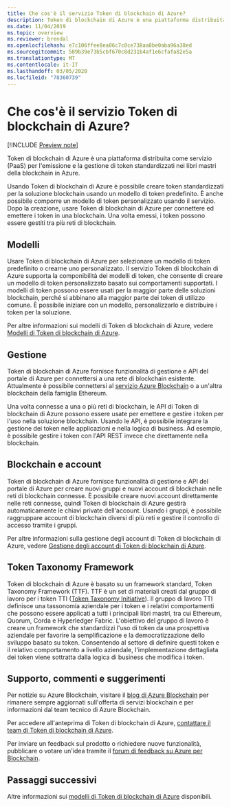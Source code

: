 ```yaml
---
title: Che cos'è il servizio Token di blockchain di Azure?
description: Token di blockchain di Azure è una piattaforma distribuita come servizio (PaaS) per l'emissione e la gestione di token.
ms.date: 11/04/2019
ms.topic: overview
ms.reviewer: brendal
ms.openlocfilehash: e7c106ffee8ea06c7c0ce738aa8be0aba96a38ed
ms.sourcegitcommit: 509b39e73b5cbf670c8d231b4af1e6cfafa82e5a
ms.translationtype: MT
ms.contentlocale: it-IT
ms.lasthandoff: 03/05/2020
ms.locfileid: "78360739"
---
```

# <a name="what-is-azure-blockchain-tokens"></a>Che cos'è il servizio Token di blockchain di Azure?

[!INCLUDE [Preview note](./includes/preview.md)]

Token di blockchain di Azure è una piattaforma distribuita come servizio (PaaS) per l'emissione e la gestione di token standardizzati nei libri mastri della blockchain in Azure.

Usando Token di blockchain di Azure è possibile creare token standardizzati per la soluzione blockchain usando un modello di token predefinito. È anche possibile comporre un modello di token personalizzato usando il servizio. Dopo la creazione, usare Token di blockchain di Azure per connettere ed emettere i token in una blockchain. Una volta emessi, i token possono essere gestiti tra più reti di blockchain.

## <a name="templates"></a>Modelli

Usare Token di blockchain di Azure per selezionare un modello di token predefinito o crearne uno personalizzato. Il servizio Token di blockchain di Azure supporta la componibilità dei modelli di token, che consente di creare un modello di token personalizzato basato sui comportamenti supportati. I modelli di token possono essere usati per la maggior parte delle soluzioni blockchain, perché si abbinano alla maggior parte dei token di utilizzo comune. È possibile iniziare con un modello, personalizzarlo e distribuire i token per la soluzione.

Per altre informazioni sui modelli di Token di blockchain di Azure, vedere [Modelli di Token di blockchain di Azure](templates.md).

## <a name="management"></a>Gestione

Token di blockchain di Azure fornisce funzionalità di gestione e API del portale di Azure per connettersi a una rete di blockchain esistente. Attualmente è possibile connettersi al [servizio Azure Blockchain](../service/overview.md) o a un'altra blockchain della famiglia Ethereum.

Una volta connesse a una o più reti di blockchain, le API di Token di blockchain di Azure possono essere usate per emettere e gestire i token per l'uso nella soluzione blockchain. Usando le API, è possibile integrare la gestione dei token nelle applicazioni e nella logica di business. Ad esempio, è possibile gestire i token con l'API REST invece che direttamente nella blockchain.

## <a name="blockchains-and-accounts"></a>Blockchain e account

Token di blockchain di Azure fornisce funzionalità di gestione e API del portale di Azure per creare nuovi gruppi e nuovi account di blockchain nelle reti di blockchain connesse. È possibile creare nuovi account direttamente nelle reti connesse, quindi Token di blockchain di Azure gestirà automaticamente le chiavi private dell'account. Usando i gruppi, è possibile raggruppare account di blockchain diversi di più reti e gestire il controllo di accesso tramite i gruppi.

Per altre informazioni sulla gestione degli account di Token di blockchain di Azure, vedere [Gestione degli account di Token di blockchain di Azure](account-management.md).

## <a name="token-taxonomy-framework"></a>Token Taxonomy Framework

Token di blockchain di Azure è basato su un framework standard, Token Taxonomy Framework (TTF). TTF è un set di materiali creati dal gruppo di lavoro per i token TTI ([Token Taxonomy Initiative](https://entethalliance.org/participate/token-taxonomy-initiative/)). Il gruppo di lavoro TTI definisce una tassonomia aziendale per i token e i relativi comportamenti che possono essere applicati a tutti i principali libri mastri, tra cui Ethereum, Quorum, Corda e Hyperledger Fabric. L'obiettivo del gruppo di lavoro è creare un framework che standardizzi l'uso di token da una prospettiva aziendale per favorire la semplificazione e la democratizzazione dello sviluppo basato su token. Consentendo al settore di definire questi token e il relativo comportamento a livello aziendale, l'implementazione dettagliata dei token viene sottratta dalla logica di business che modifica i token.

## <a name="support-and-feedback"></a>Supporto, commenti e suggerimenti

Per notizie su Azure Blockchain, visitare il [blog di Azure Blockchain](https://azure.microsoft.com/blog/topics/blockchain/) per rimanere sempre aggiornati sull'offerta di servizi blockchain e per informazioni dal team tecnico di Azure Blockchain.

Per accedere all'anteprima di Token di blockchain di Azure, [contattare il team di Token di blockchain di Azure](https://aka.ms/PreviewForm).

Per inviare un feedback sul prodotto o richiedere nuove funzionalità, pubblicare o votare un'idea tramite il [forum di feedback su Azure per Blockchain](https://aka.ms/blockchainuservoice).

## <a name="next-steps"></a>Passaggi successivi

Altre informazioni sui [modelli di Token di blockchain di Azure](templates.md) disponibili.
